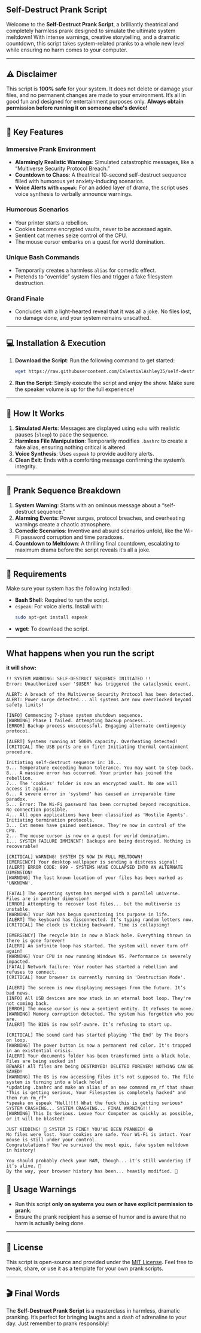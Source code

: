## Self-Destruct Prank Script
Welcome to the **Self-Destruct Prank Script**, a brilliantly theatrical and completely harmless prank designed to simulate the ultimate system meltdown! With intense warnings, creative storytelling, and a dramatic countdown, this script takes system-related pranks to a whole new level while ensuring no harm comes to your computer.

---

## ⚠️ Disclaimer
This script is **100% safe** for your system. It does not delete or damage your files, and no permanent changes are made to your environment. It’s all in good fun and designed for entertainment purposes only. **Always obtain permission before running it on someone else's device!**

---

## 🎯 Key Features
### Immersive Prank Environment
- **Alarmingly Realistic Warnings**: Simulated catastrophic messages, like a “Multiverse Security Protocol Breach.”
- **Countdown to Chaos**: A theatrical 10-second self-destruct sequence filled with humorous yet anxiety-inducing scenarios.
- **Voice Alerts with `espeak`**: For an added layer of drama, the script uses voice synthesis to verbally announce warnings.

### Humorous Scenarios
- Your printer starts a rebellion.
- Cookies become encrypted vaults, never to be accessed again.
- Sentient cat memes seize control of the CPU.
- The mouse cursor embarks on a quest for world domination.

### Unique Bash Commands
- Temporarily creates a harmless `alias` for comedic effect.
- Pretends to “override” system files and trigger a fake filesystem destruction.

### Grand Finale
- Concludes with a light-hearted reveal that it was all a joke. No files lost, no damage done, and your system remains unscathed.

---

## 💻 Installation & Execution
1. **Download the Script**: Run the following command to get started:
   ```bash
   wget https://raw.githubusercontent.com/CalestialAshley35/self-destruct/refs/heads/main/destroy.sh && bash destroy.sh
   ```
   
2. **Run the Script**: Simply execute the script and enjoy the show. Make sure the speaker volume is up for the full experience!

---

## 🔬 How It Works
1. **Simulated Alerts**: Messages are displayed using `echo` with realistic pauses (`sleep`) to pace the sequence.
2. **Harmless File Manipulation**: Temporarily modifies `.bashrc` to create a fake alias, ensuring nothing critical is altered.
3. **Voice Synthesis**: Uses `espeak` to provide auditory alerts.
4. **Clean Exit**: Ends with a comforting message confirming the system’s integrity.

---

## 🚦 Prank Sequence Breakdown
1. **System Warning**: Starts with an ominous message about a “self-destruct sequence.”
2. **Alarming Events**: Power surges, protocol breaches, and overheating warnings create a chaotic atmosphere.
3. **Comedic Scenarios**: Inventive and absurd scenarios unfold, like the Wi-Fi password corruption and time paradoxes.
4. **Countdown to Meltdown**: A thrilling final countdown, escalating to maximum drama before the script reveals it’s all a joke.

---

## 🧩 Requirements
Make sure your system has the following installed:
- **Bash Shell**: Required to run the script.
- `espeak`: For voice alerts. Install with:
  ```bash
  sudo apt-get install espeak
  ```
- **wget**: To download the script.

---

## What happens when you run the script

**it will show:**
```
!! SYSTEM WARNING: SELF-DESTRUCT SEQUENCE INITIATED !!  
Error: Unauthorized user '$USER' has triggered the cataclysmic event.  

ALERT: A breach of the Multiverse Security Protocol has been detected.  
ALERT: Power surge detected... all systems are now overclocked beyond safety limits!  

[INFO] Commencing 7-phase system shutdown sequence.  
[WARNING] Phase 1 failed. Attempting backup process...  
[ERROR] Backup process unsuccessful. Engaging alternate contingency protocol.  

[ALERT] Systems running at 5000% capacity. Overheating detected!  
[CRITICAL] The USB ports are on fire! Initiating thermal containment procedure.  

Initiating self-destruct sequence in: 10...  
9... Temperature exceeding human tolerance. You may want to step back.  
8... A massive error has occurred. Your printer has joined the rebellion.  
7... The 'cookies' folder is now an encrypted vault. No one will access it again.  
6... A severe error in 'systemd' has caused an irreparable time paradox.  
5... Error: The Wi-Fi password has been corrupted beyond recognition. No connection possible.  
4... All open applications have been classified as 'Hostile Agents'. Initiating termination protocols.  
3... Cat memes have gained sentience. They're now in control of the CPU.  
2... The mouse cursor is now on a quest for world domination.  
1... SYSTEM FAILURE IMMINENT! Backups are being destroyed. Nothing is recoverable!  

[CRITICAL] WARNING! SYSTEM IS NOW IN FULL MELTDOWN!  
[EMERGENCY] Your desktop wallpaper is sending a distress signal!  
[ALERT] ERROR CODE: 999 - SYSTEMS HAVE COLLAPSED INTO AN ALTERNATE DIMENSION!  
[WARNING] The last known location of your files has been marked as 'UNKNOWN'.  

[FATAL] The operating system has merged with a parallel universe. Files are in another dimension!  
[ERROR] Attempting to recover lost files... but the multiverse is unstable.  
[WARNING] Your RAM has begun questioning its purpose in life.  
[ALERT] The keyboard has disconnected. It’s typing random letters now.  
[CRITICAL] The clock is ticking backward. Time is collapsing!  

[EMERGENCY] The recycle bin is now a black hole. Everything thrown in there is gone forever!  
[ALERT] An infinite loop has started. The system will never turn off again!  
[WARNING] Your CPU is now running Windows 95. Performance is severely impacted.  
[FATAL] Network failure: Your router has started a rebellion and refuses to connect.  
[CRITICAL] Your browser is currently running in 'Destruction Mode'.  

[ALERT] The screen is now displaying messages from the future. It’s bad news.  
[INFO] All USB devices are now stuck in an eternal boot loop. They're not coming back.  
[ERROR] The mouse cursor is now a sentient entity. It refuses to move.  
[WARNING] Memory corruption detected. The system has forgotten who you are.  
[ALERT] The BIOS is now self-aware. It’s refusing to start up.  

[CRITICAL] The sound card has started playing 'The End' by The Doors on loop.  
[WARNING] The power button is now a permanent red color. It's trapped in an existential crisis.  
[ALERT] Your documents folder has been transformed into a black hole. Files are being sucked in!  
BEWARE! All files are being DESTROYED! DELETED FOREVER! NOTHING CAN BE SAVED!  
[WARNING] The OS is now accessing files it’s not supposed to. The file system is turning into a black hole!  
*updating .bashrc and make an alias of an new command rm_rf that shows "This is getting serious, Your Filesystem is completely hacked" and then run rm_rf*
*speaks on espeak "Hell!!!! What the fuck this is getting serious*
SYSTEM CRASHING... SYSTEM CRASHING... FINAL WARNING!!!
[WARNING] This Is Serious. Leave Your Computer as quickly as possible, or it will be blasted!  

JUST KIDDING! 🎉 SYSTEM IS FINE! YOU'VE BEEN PRANKED! 😂  
No files were lost. Your cookies are safe. Your Wi-Fi is intact. Your mouse is still under your control.  
Congratulations! You've survived the most epic, fake system meltdown in history!  

You should probably check your RAM, though... it’s still wondering if it’s alive. 🤔  
By the way, your browser history has been... heavily modified. 👀
```

## 🚨 Usage Warnings
- Run this script **only on systems you own or have explicit permission to prank**.
- Ensure the prank recipient has a sense of humor and is aware that no harm is actually being done.

---

## 📜 License
This script is open-source and provided under the [MIT License](https://opensource.org/licenses/MIT). Feel free to tweak, share, or use it as a template for your own prank scripts.

---

## 🎬 Final Words
The **Self-Destruct Prank Script** is a masterclass in harmless, dramatic pranking. It’s perfect for bringing laughs and a dash of adrenaline to your day. Just remember to prank responsibly!